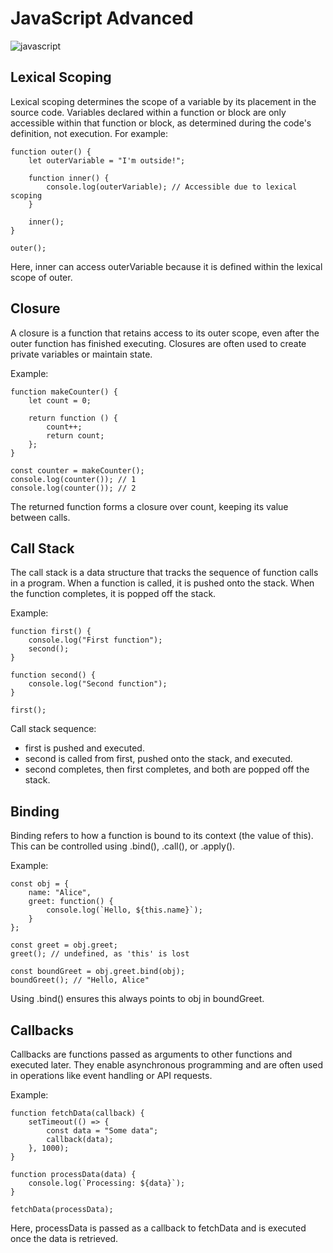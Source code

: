 # JavaScript Advanced

![javascript](https://i.imgur.com/tl3rVly.png)

## Lexical Scoping
Lexical scoping determines the scope of a variable by its placement in the source code. Variables declared within a function or block are only accessible within that function or block, as determined during the code's definition, not execution. For example:

```
function outer() {
    let outerVariable = "I'm outside!";

    function inner() {
        console.log(outerVariable); // Accessible due to lexical scoping
    }

    inner();
}

outer();
```
Here, inner can access outerVariable because it is defined within the lexical scope of outer.

## Closure
A closure is a function that retains access to its outer scope, even after the outer function has finished executing. Closures are often used to create private variables or maintain state.

Example:

```
function makeCounter() {
    let count = 0;

    return function () {
        count++;
        return count;
    };
}

const counter = makeCounter();
console.log(counter()); // 1
console.log(counter()); // 2
```
The returned function forms a closure over count, keeping its value between calls.

## Call Stack
The call stack is a data structure that tracks the sequence of function calls in a program. When a function is called, it is pushed onto the stack. When the function completes, it is popped off the stack.

Example:
```
function first() {
    console.log("First function");
    second();
}

function second() {
    console.log("Second function");
}

first();
```
Call stack sequence:
- first is pushed and executed.
- second is called from first, pushed onto the stack, and executed.
- second completes, then first completes, and both are popped off the stack.

## Binding
Binding refers to how a function is bound to its context (the value of this). This can be controlled using .bind(), .call(), or .apply().

Example:
```
const obj = {
    name: "Alice",
    greet: function() {
        console.log(`Hello, ${this.name}`);
    }
};

const greet = obj.greet;
greet(); // undefined, as 'this' is lost

const boundGreet = obj.greet.bind(obj);
boundGreet(); // "Hello, Alice"
```
Using .bind() ensures this always points to obj in boundGreet.

## Callbacks
Callbacks are functions passed as arguments to other functions and executed later. They enable asynchronous programming and are often used in operations like event handling or API requests.

Example:
```
function fetchData(callback) {
    setTimeout(() => {
        const data = "Some data";
        callback(data);
    }, 1000);
}

function processData(data) {
    console.log(`Processing: ${data}`);
}

fetchData(processData);
```
Here, processData is passed as a callback to fetchData and is executed once the data is retrieved.
